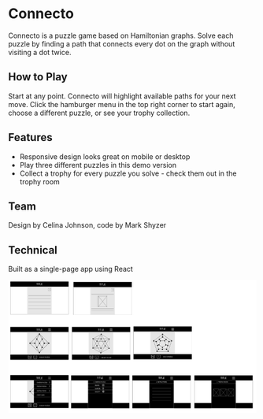 # Connecto

Connecto is a puzzle game based on Hamiltonian graphs. Solve each puzzle by finding a path that connects every dot on the graph without visiting a dot twice.

## How to Play

Start at any point. Connecto will highlight available paths for your next move. Click the hamburger menu in the top right corner to start again, choose a different puzzle, or see your trophy collection.

## Features
- Responsive design looks great on mobile or desktop
- Play three different puzzles in this demo version
- Collect a trophy for every puzzle you solve - check them out in the trophy room

## Team
Design by Celina Johnson, 
code by Mark Shyzer

## Technical
Built as a single-page app using React

![](https://github.com/markshyzer/connecto/blob/main/connecto-wireframes.png)
